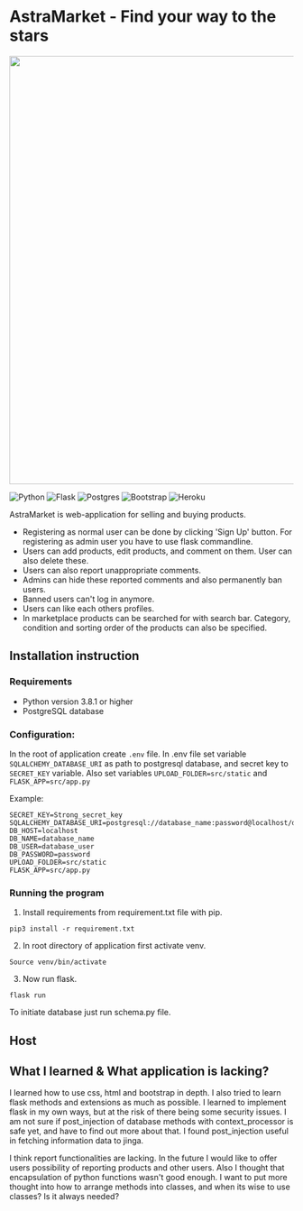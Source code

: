 # AstraMarket - Find your way to the stars

<img src="https://images.unsplash.com/photo-1534447677768-be436bb09401?ixlib=rb-1.2.1&ixid=MnwxMjA3fDB8MHxwaG90by1wYWdlfHx8fGVufDB8fHx8&auto=format&fit=crop&w=1194&q=80" width="760"> 

![Python](https://img.shields.io/badge/python-3670A0?style=for-the-badge&logo=python&logoColor=ffdd54) ![Flask](https://img.shields.io/badge/flask-%23000.svg?style=for-the-badge&logo=flask&logoColor=white) ![Postgres](https://img.shields.io/badge/postgres-%23316192.svg?style=for-the-badge&logo=postgresql&logoColor=white) ![Bootstrap](https://img.shields.io/badge/bootstrap-%23563D7C.svg?style=for-the-badge&logo=bootstrap&logoColor=white)
![Heroku](https://img.shields.io/badge/heroku-%23430098.svg?style=for-the-badge&logo=heroku&logoColor=white)


AstraMarket is web-application for selling and buying products.
* Registering as normal user can be done by clicking 'Sign Up' button. For registering as admin user you have to use flask commandline.
* Users can add products, edit products, and comment on them. User can also delete these.
* Users can also report unappropriate comments.
* Admins can hide these reported comments and also permanently ban users. 
* Banned users can't log in anymore.
* Users can like each others profiles.
* In marketplace products can be searched for with search bar. Category, condition and sorting order of the products can also be specified.

## Installation instruction

### Requirements

* Python version 3.8.1 or higher
* PostgreSQL database

### Configuration:

In the root of application create `.env` file. 
In .env file set variable `SQLALCHEMY_DATABASE_URI` as path to postgresql database, and secret key to `SECRET_KEY` variable.
Also set variables `UPLOAD_FOLDER=src/static` and `FLASK_APP=src/app.py`

Example:
```
SECRET_KEY=Strong_secret_key
SQLALCHEMY_DATABASE_URI=postgresql://database_name:password@localhost/database_user
DB_HOST=localhost
DB_NAME=database_name
DB_USER=database_user
DB_PASSWORD=password
UPLOAD_FOLDER=src/static
FLASK_APP=src/app.py
```

### Running the program

1. Install requirements from requirement.txt file with pip.
```
pip3 install -r requirement.txt
```
2. In root directory of application first activate venv.
```
Source venv/bin/activate
```
3. Now run flask.
```
flask run
```

To initiate database just run schema.py file.

## Host

## What I learned & What application is lacking?

I learned how to use css, html and bootstrap in depth. I also tried to learn flask methods and extensions as much as possible. I learned to implement flask in my own ways, but at the risk of there being some security issues. I am not sure if post_injection of database methods with context_processor is safe yet, and have to find out more about that. I found post_injection useful in fetching information data to jinga.

I think report functionalities are lacking. In the future I would like to offer users possibility of reporting products and other users. Also I thought that encapsulation of python functions wasn't good enough. I want to put more thought into how to arrange methods into classes, and when its wise to use classes? Is it always needed?
